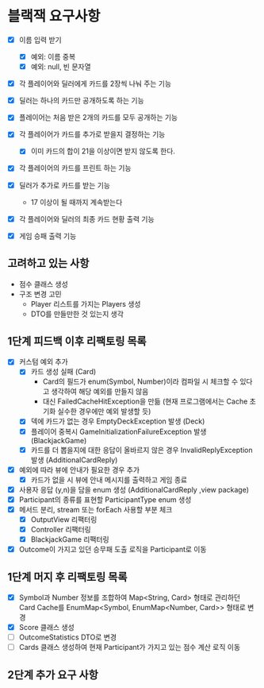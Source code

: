 # 블랙잭 요구사항

- [x] 이름 입력 받기
    - [x] 예외: 이름 중복
    - [x] 예외: null, 빈 문자열
- [x] 각 플레이어와 딜러에게 카드를 2장씩 나눠 주는 기능
- [x] 딜러는 하나의 카드만 공개하도록 하는 기능
- [x] 플레이어는 처음 받은 2개의 카드를 모두 공개하는 기능
- [x] 각 플레이어가 카드를 추가로 받을지 결정하는 기능
    - [x] 이미 카드의 합이 21을 이상이면 받지 않도록 한다.
- [x] 각 플레이어의 카드를 프린트 하는 기능
- [x] 딜러가 추가로 카드를 받는 기능
    - 17 이상이 될 때까지 계속받는다

- [x] 각 플레이어와 딜러의 최종 카드 현황 출력 기능
- [x] 게임 승패 출력 기능

## 고려하고 있는 사항

- 점수 클래스 생성
- 구조 변경 고민
    - Player 리스트를 가지는 Players 생성
    - DTO를 만들만한 것 있는지 생각

## 1단계 피드백 이후 리팩토링 목록

- [x] 커스텀 예외 추가
    - [x] 카드 생성 실패 (Card)
        - Card의 필드가 enum(Symbol, Number)이라 컴파일 시 체크할 수 있다고 생각하여 해당 예외를 만들지 않음
        - 대신 FailedCacheHitException을 만듦 (현재 프로그램에서는 Cache 초기화 실수한 경우에만 예외 발생할 듯)
    - [x] 덱에 카드가 없는 경우 EmptyDeckException 발생 (Deck)
    - [x] 플레이어 중복시 GameInitializationFailureException 발생 (BlackjackGame)
    - [x] 카드를 더 뽑을지에 대한 응답이 올바르지 않은 경우 InvalidReplyException 발생 (AdditionalCardReply)
- [x] 예외에 따라 뷰에 안내가 필요한 경우 추가
    - [x] 카드가 없을 시 뷰에 안내 메시지를 출력하고 게임 종료
- [x] 사용자 응답 (y,n)을 담을 enum 생성 (AdditionalCardReply ,view package)
- [x] Participant의 종류를 표현할 ParticipantType enum 생성
- [x] 메서드 분리, stream 또는 forEach 사용할 부분 체크
    - [x] OutputView 리팩터링
    - [x] Controller 리팩터링
    - [x] BlackjackGame 리팩터링
- [x] Outcome이 가지고 있던 승무패 도출 로직을 Participant로 이동

## 1단계 머지 후 리팩토링 목록

- [x] Symbol과 Number 정보를 조합하여 Map<String, Card> 형태로 관리하던 Card Cache를 EnumMap<Symbol, EnumMap<Number, Card>> 형태로 변경
- [x] Score 클래스 생성
- [ ] OutcomeStatistics DTO로 변경
- [ ] Cards 클래스 생성하여 현재 Participant가 가지고 있는 점수 계산 로직 이동

## 2단계 추가 요구 사항
